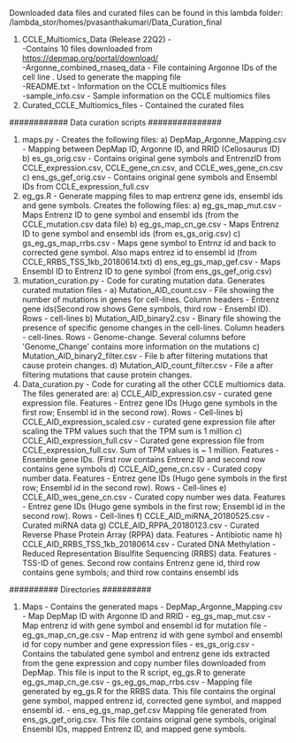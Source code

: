 
Downloaded data files and curated files can be found in this lambda folder:
/lambda_stor/homes/pvasanthakumari/Data_Curation_final<br>
1) CCLE_Multiomics_Data (Release 22Q2) -<br>
        -Contains 10 files downloaded from https://depmap.org/portal/download/<br>
        -Argonne_combined_rnaseq_data - File containing Argonne IDs of the cell line . Used to generate the mapping file<br>
        -README.txt - Information on the CCLE multiomics files<br>
        -sample_info.csv - Sample information on the CCLE multiomics files<br>
2) Curated_CCLE_Multiomics_files - Contained the curated files<br>


############ Data curation scripts ###############
1) maps.py - Creates the following files:
        a) DepMap_Argonne_Mapping.csv - Mapping between DepMap ID, Argonne ID, and RRID (Cellosaurus ID)
        b) es_gs_orig.csv - Contains original gene symbols and EntrenzID from CCLE_expression.csv, CCLE_gene_cn.csv, and CCLE_wes_gene_cn.csv
        c) ens_gs_gef_orig.csv - Contains original gene symbols and Ensembl IDs from CCLE_expression_full.csv
2) eg_gs.R - Generate mapping files to map entrenz gene ids, ensembl ids and gene symbols. Creates the following files:
        a) eg_gs_map_mut.csv -  Maps Entrenz ID to gene symbol and ensembl ids (from the CCLE_mutation.csv data file)
        b) eg_gs_map_cn_ge.csv - Maps Entrenz ID to gene symbol and ensembl ids (from es_gs_orig.csv)
        c) gs_eg_gs_map_rrbs.csv - Maps gene symbol to Entrnz id and back to corrected gene symbol. Also maps entrez id to ensembl id (from CCLE_RRBS_TSS_1kb_20180614.txt)
        d) ens_eg_gs_map_gef.csv - Maps Ensembl ID to Entrenz ID to gene symbol (from ens_gs_gef_orig.csv)
3) mutation_curation.py - Code for curating mutation data. Generates curated mutation files -
        a) Mutation_AID_count.csv - File showing the number of mutations in genes for cell-lines. Column headers - Entrenz gene ids(Second row shows Gene symbols, third row - Ensembl ID). Rows - cell-lines
        b) Mutation_AID_binary2.csv - Binary file showing the presence of specific genome changes in the cell-lines. Column headers - cell-lines. Rows - Genome-change. Several columns before 'Genome_Change' contains more information on the mutations
        c) Mutation_AID_binary2_filter.csv - File b after filtering mutations that cause protein changes.
        d) Mutation_AID_count_filter.csv - File a after filtering mutations that cause protein changes.
4) Data_curation.py - Code for curating all the other CCLE multiomics data. The files generated are:
        a) CCLE_AID_expression.csv - curated gene expression file. Features - Entrez gene IDs (Hugo gene symbols in the first row; Ensembl id in the second row). Rows - Cell-lines
        b) CCLE_AID_expression_scaled.csv - curated gene expression file after scaling the TPM values such that the TPM sum is 1 million
        c) CCLE_AID_expression_full.csv - Curated gene expression file from CCLE_expression_full.csv. Sum of TPM values is ~ 1 million. Features - Ensemble gene IDs. (First row contains Entrenz ID and second row contains gene symbols
        d) CCLE_AID_gene_cn.csv - Curated copy number data. Features - Entrez gene IDs (Hugo gene symbols in the first row; Ensembl id in the second row). Rows - Cell-lines
        e) CCLE_AID_wes_gene_cn.csv - Curated copy number wes data. Features - Entrez gene IDs (Hugo gene symbols in the first row; Ensembl id in the second row). Rows - Cell-lines
        f) CCLE_AID_miRNA_20180525.csv - Curated miRNA data
        g) CCLE_AID_RPPA_20180123.csv - Curated Reverse Phase Protein Array (RPPA) data. Features - Antibiotic name
        h) CCLE_AID_RRBS_TSS_1kb_20180614.csv - Curated DNA Methylation - Reduced Representation Bisulfite Sequencing (RRBS) data. Features - TSS-ID of genes. Second row contains Entrenz gene id, third row contains gene symbols; and third row contains ensembl ids

########## Directories ##########
1) Maps - Contains the generated maps
        - DepMap_Argonne_Mapping.csv - Map DepMap ID with Argonne ID and RRID
        - eg_gs_map_mut.csv - Map entrenz id with gene symbol and ensembl id for mutation file
        - eg_gs_map_cn_ge.csv - Map entrenz id with gene symbol and ensembl id for copy number and gene expression files
        - es_gs_orig.csv - Contains the tabulated gene symbol and entrenz gene ids extracted from the gene expression and copy number files downloaded from DepMap. This file is input to the R script, eg_gs.R to generate eg_gs_map_cn_ge.csv
        - gs_eg_gs_map_rrbs.csv - Mapping file generated by eg_gs.R for the RRBS data. This file contains the orginal gene symbol, mapped entrenz id, corrected gene symbol, and mapped ensembl id.
        - ens_eg_gs_map_gef.csv Mapping file generated from ens_gs_gef_orig.csv. This file contains original gene symbols, original Ensembl IDs, mapped Entrenz ID, and mapped gene symbols.
